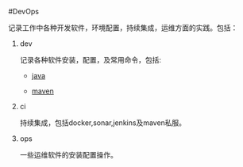 #DevOps

记录工作中各种开发软件，环境配置，持续集成，运维方面的实践。包括：

1. dev

    记录各种软件安装，配置，及常用命令，包括:
	
    - [java](http://git.oschina.net/yxb_1990/DevOps/blob/master/dev/java.md)
	
    - [maven](http://git.oschina.net/yxb_1990/DevOps/blob/master/dev/maven.md)

2. ci

    持续集成，包括docker,sonar,jenkins及maven私服。
	
3. ops

    一些运维软件的安装配置操作。